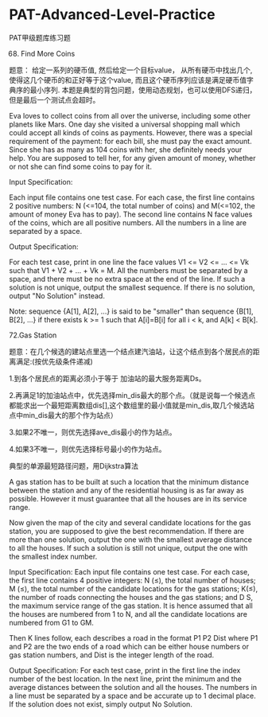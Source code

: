 # PAT-Advanced-Level-Practice
PAT甲级题库练习题

68. Find More Coins

题意：
给定一系列的硬币值, 然后给定一个目标value， 从所有硬币中找出几个, 使得这几个硬币的和正好等于这个value, 而且这个硬币序列应该是满足硬币值字典序的最小序列.
本题是典型的背包问题，使用动态规划，也可以使用DFS递归，但是最后一个测试点会超时。

Eva loves to collect coins from all over the universe, including some other planets like Mars. One day she visited a universal shopping mall which could accept all kinds of coins as payments. However, there was a special requirement of the payment: for each bill, she must pay the exact amount. Since she has as many as 104 coins with her, she definitely needs your help. You are supposed to tell her, for any given amount of money, whether or not she can find some coins to pay for it.

Input Specification:

Each input file contains one test case. For each case, the first line contains 2 positive numbers: N (<=104, the total number of coins) and M(<=102, the amount of money Eva has to pay). The second line contains N face values of the coins, which are all positive numbers. All the numbers in a line are separated by a space.

Output Specification:

For each test case, print in one line the face values V1 <= V2 <= ... <= Vk such that V1 + V2 + ... + Vk = M. All the numbers must be separated by a space, and there must be no extra space at the end of the line. If such a solution is not unique, output the smallest sequence. If there is no solution, output "No Solution" instead.

Note: sequence {A[1], A[2], ...} is said to be "smaller" than sequence {B[1], B[2], ...} if there exists k >= 1 such that A[i]=B[i] for all i < k, and A[k] < B[k].

72.Gas Station

题意：在几个候选的建站点里选一个结点建汽油站，让这个结点到各个居民点的距离满足:(按优先级条件递减)

1.到各个居民点的距离必须小于等于 加油站的最大服务距离Ds。

2.再满足1的加油站点中，优先选择min_dis最大的那个点。（就是说每一个候选点都能求出一个最短距离数组dis[],这个数组里的最小值就是min_dis,取几个候选站点中min_dis最大的那个作为站点）

3.如果2不唯一，则优先选择ave_dis最小的作为站点。

4.如果3不唯一，则优先选择标号最小的作为站点。

典型的单源最短路径问题，用Dijkstra算法

A gas station has to be built at such a location that the minimum distance between the station and any of the residential housing is as far away as possible. However it must guarantee that all the houses are in its service range.

Now given the map of the city and several candidate locations for the gas station, you are supposed to give the best recommendation. If there are more than one solution, output the one with the smallest average distance to all the houses. If such a solution is still not unique, output the one with the smallest index number.

Input Specification:
Each input file contains one test case. For each case, the first line contains 4 positive integers: N (≤), the total number of houses; M (≤), the total number of the candidate locations for the gas stations; K(≤), the number of roads connecting the houses and the gas stations; and D
​S​​, the maximum service range of the gas station. It is hence assumed that all the houses are numbered from 1 to N, and all the candidate locations are numbered from G1 to GM.

Then K lines follow, each describes a road in the format
P1 P2 Dist
where P1 and P2 are the two ends of a road which can be either house numbers or gas station numbers, and Dist is the integer length of the road.

Output Specification:
For each test case, print in the first line the index number of the best location. In the next line, print the minimum and the average distances between the solution and all the houses. The numbers in a line must be separated by a space and be accurate up to 1 decimal place. If the solution does not exist, simply output No Solution.